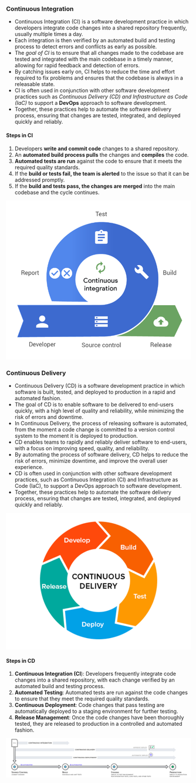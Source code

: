 ### Continuous Integration

- Continuous Integration (CI) is a software development practice in which developers integrate code changes into a shared repository frequently, usually multiple times a day. 
- Each integration is then verified by an automated build and testing process to detect errors and conflicts as early as possible.
- The *goal of CI* is to ensure that all changes made to the codebase are tested and integrated with the main codebase in a timely manner, allowing for rapid feedback and detection of errors. 
- By catching issues early on, CI helps to reduce the time and effort required to fix problems and ensures that the codebase is always in a releasable state.
- CI is often used in conjunction with other software development practices such as *Continuous Delivery (CD) and Infrastructure as Code (IaC)* to support a **DevOps** approach to software development. 
- Together, these practices help to automate the software delivery process, ensuring that changes are tested, integrated, and deployed quickly and reliably.

#### Steps in CI

1. Developers **write and commit code** changes to a shared repository.
2. An **automated build process pulls** the changes and **compiles** the code.
3. **Automated tests are run** against the code to ensure that it meets the required quality standards.
4. If the **build or tests fail, the team is alerted** to the issue so that it can be addressed promptly.
5. If the **build and tests pass, the changes are merged** into the main codebase and the cycle continues.

<img src="../Images/continuous-integration-2.png" style="zoom:120%;" />

 ### Continuous Delivery 

- Continuous Delivery (CD) is a software development practice in which software is built, tested, and deployed to production in a rapid and automated fashion. 
- The goal of CD is to enable software to be delivered to end-users quickly, with a high level of quality and reliability, while minimizing the risk of errors and downtime.
- In Continuous Delivery, the process of releasing software is automated, from the moment a code change is committed to a version control system to the moment it is deployed to production.
- CD enables teams to rapidly and reliably deliver software to end-users, with a focus on improving speed, quality, and reliability. 
- By automating the process of software delivery, CD helps to reduce the risk of errors, minimize downtime, and improve the overall user experience.
- CD is often used in conjunction with other software development practices, such as Continuous Integration (CI) and Infrastructure as Code (IaC), to support a DevOps approach to software development. 
- Together, these practices help to automate the software delivery process, ensuring that changes are tested, integrated, and deployed quickly and reliably.

<img src="../Images/continuous_delivery.png" style="zoom:120%;" />

#### Steps in CD

1. **Continuous Integration (CI**): Developers frequently integrate code changes into a shared repository, with each change verified by an automated build and testing process.
2. **Automated Testing**: Automated tests are run against the code changes to ensure that they meet the required quality standards.
3. **Continuous Deployment**: Code changes that pass testing are automatically deployed to a staging environment for further testing.
4. **Release Management**: Once the code changes have been thoroughly tested, they are released to production in a controlled and automated fashion.



<img src="../Images/continuous_integration.4f4cddb8556e2b1a0ca0872ace4d5fe2f68bbc58.png" style="zoom:120%;" />

